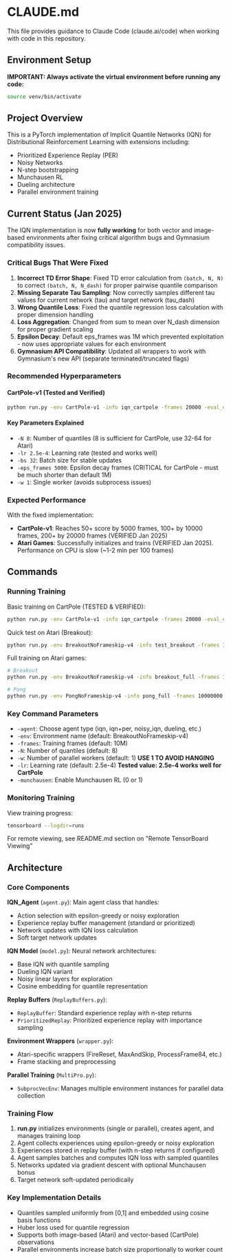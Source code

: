 # CLAUDE.md

This file provides guidance to Claude Code (claude.ai/code) when working with code in this repository.

## Environment Setup

**IMPORTANT: Always activate the virtual environment before running any code:**

```bash
source venv/bin/activate
```

## Project Overview

This is a PyTorch implementation of Implicit Quantile Networks (IQN) for Distributional Reinforcement Learning with extensions including:
- Prioritized Experience Replay (PER)
- Noisy Networks
- N-step bootstrapping
- Munchausen RL
- Dueling architecture
- Parallel environment training

## Current Status (Jan 2025)

The IQN implementation is now **fully working** for both vector and image-based environments after fixing critical algorithm bugs and Gymnasium compatibility issues.

### Critical Bugs That Were Fixed

1. **Incorrect TD Error Shape**: Fixed TD error calculation from `(batch, N, N)` to correct `(batch, N, N_dash)` for proper pairwise quantile comparison
2. **Missing Separate Tau Sampling**: Now correctly samples different tau values for current network (tau) and target network (tau_dash)
3. **Wrong Quantile Loss**: Fixed the quantile regression loss calculation with proper dimension handling
4. **Loss Aggregation**: Changed from sum to mean over N_dash dimension for proper gradient scaling
5. **Epsilon Decay**: Default eps_frames was 1M which prevented exploitation - now uses appropriate values for each environment
6. **Gymnasium API Compatibility**: Updated all wrappers to work with Gymnasium's new API (separate terminated/truncated flags)

### Recommended Hyperparameters

#### CartPole-v1 (Tested and Verified)
```bash
python run.py -env CartPole-v1 -info iqn_cartpole -frames 20000 -eval_every 5000 -N 8 -lr 2.5e-4 -bs 32 -eps_frames 5000 -w 1
```

#### Key Parameters Explained
- `-N 8`: Number of quantiles (8 is sufficient for CartPole, use 32-64 for Atari)
- `-lr 2.5e-4`: Learning rate (tested and works well)
- `-bs 32`: Batch size for stable updates
- `-eps_frames 5000`: Epsilon decay frames (CRITICAL for CartPole - must be much shorter than default 1M)
- `-w 1`: Single worker (avoids subprocess issues)

### Expected Performance

With the fixed implementation:
- **CartPole-v1**: Reaches 50+ score by 5000 frames, 100+ by 10000 frames, 200+ by 20000 frames (VERIFIED Jan 2025)
- **Atari Games**: Successfully initializes and trains (VERIFIED Jan 2025). Performance on CPU is slow (~1-2 min per 100 frames)

## Commands

### Running Training

Basic training on CartPole (TESTED & VERIFIED):
```bash
python run.py -env CartPole-v1 -info iqn_cartpole -frames 20000 -eval_every 5000 -N 8 -lr 2.5e-4 -bs 32 -eps_frames 5000 -w 1
```

Quick test on Atari (Breakout):
```bash
python run.py -env BreakoutNoFrameskip-v4 -info test_breakout -frames 1000 -N 32 -lr 5e-5 -bs 32 -w 1
```

Full training on Atari games:
```bash
# Breakout
python run.py -env BreakoutNoFrameskip-v4 -info breakout_full -frames 10000000 -N 32 -lr 5e-5 -bs 32 -eps_frames 1000000 -w 1

# Pong
python run.py -env PongNoFrameskip-v4 -info pong_full -frames 10000000 -N 32 -lr 5e-5 -bs 32 -eps_frames 1000000 -w 1
```

### Key Command Parameters

- `-agent`: Choose agent type (iqn, iqn+per, noisy_iqn, dueling, etc.)
- `-env`: Environment name (default: BreakoutNoFrameskip-v4)
- `-frames`: Training frames (default: 10M)
- `-N`: Number of quantiles (default: 8)
- `-w`: Number of parallel workers (default: 1) **USE 1 TO AVOID HANGING**
- `-lr`: Learning rate (default: 2.5e-4) **Tested value: 2.5e-4 works well for CartPole**
- `-munchausen`: Enable Munchausen RL (0 or 1)

### Monitoring Training

View training progress:
```bash
tensorboard --logdir=runs
```

For remote viewing, see README.md section on "Remote TensorBoard Viewing"

## Architecture

### Core Components

**IQN_Agent** (`agent.py`): Main agent class that handles:
- Action selection with epsilon-greedy or noisy exploration
- Experience replay buffer management (standard or prioritized)
- Network updates with IQN loss calculation
- Soft target network updates

**IQN Model** (`model.py`): Neural network architectures:
- Base IQN with quantile sampling
- Dueling IQN variant
- Noisy linear layers for exploration
- Cosine embedding for quantile representation

**Replay Buffers** (`ReplayBuffers.py`):
- `ReplayBuffer`: Standard experience replay with n-step returns
- `PrioritizedReplay`: Prioritized experience replay with importance sampling

**Environment Wrappers** (`wrapper.py`):
- Atari-specific wrappers (FireReset, MaxAndSkip, ProcessFrame84, etc.)
- Frame stacking and preprocessing

**Parallel Training** (`MultiPro.py`):
- `SubprocVecEnv`: Manages multiple environment instances for parallel data collection

### Training Flow

1. **run.py** initializes environments (single or parallel), creates agent, and manages training loop
2. Agent collects experiences using epsilon-greedy or noisy exploration
3. Experiences stored in replay buffer (with n-step returns if configured)
4. Agent samples batches and computes IQN loss with sampled quantiles
5. Networks updated via gradient descent with optional Munchausen bonus
6. Target network soft-updated periodically

### Key Implementation Details

- Quantiles sampled uniformly from [0,1] and embedded using cosine basis functions
- Huber loss used for quantile regression
- Supports both image-based (Atari) and vector-based (CartPole) observations
- Parallel environments increase batch size proportionally to worker count
